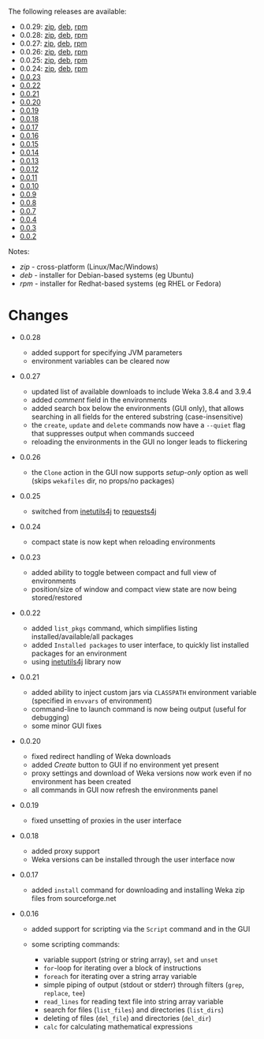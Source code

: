 The following releases are available:

* 0.0.29: [zip](https://github.com/fracpete/weka-virtualenv/releases/download/weka-virtualenv-0.0.29/weka-virtualenv-0.0.29-bin.zip), 
  [deb](https://github.com/fracpete/weka-virtualenv/releases/download/weka-virtualenv-0.0.29/weka-virtualenv_0.0.29-1_all.deb), 
  [rpm](https://github.com/fracpete/weka-virtualenv/releases/download/weka-virtualenv-0.0.29/weka-virtualenv-0.0.29-1.noarch.rpm)
* 0.0.28: [zip](https://github.com/fracpete/weka-virtualenv/releases/download/weka-virtualenv-0.0.28/weka-virtualenv-0.0.28-bin.zip), 
  [deb](https://github.com/fracpete/weka-virtualenv/releases/download/weka-virtualenv-0.0.28/weka-virtualenv_0.0.28-1_all.deb), 
  [rpm](https://github.com/fracpete/weka-virtualenv/releases/download/weka-virtualenv-0.0.28/weka-virtualenv-0.0.28-1.noarch.rpm)
* 0.0.27: [zip](https://github.com/fracpete/weka-virtualenv/releases/download/weka-virtualenv-0.0.27/weka-virtualenv-0.0.27-bin.zip), 
  [deb](https://github.com/fracpete/weka-virtualenv/releases/download/weka-virtualenv-0.0.27/weka-virtualenv_0.0.27-1_all.deb), 
  [rpm](https://github.com/fracpete/weka-virtualenv/releases/download/weka-virtualenv-0.0.27/weka-virtualenv-0.0.27-1.noarch.rpm)
* 0.0.26: [zip](https://github.com/fracpete/weka-virtualenv/releases/download/weka-virtualenv-0.0.26/weka-virtualenv-0.0.26-bin.zip), 
  [deb](https://github.com/fracpete/weka-virtualenv/releases/download/weka-virtualenv-0.0.26/weka-virtualenv_0.0.26-1_all.deb), 
  [rpm](https://github.com/fracpete/weka-virtualenv/releases/download/weka-virtualenv-0.0.26/weka-virtualenv-0.0.26-1.noarch.rpm)
* 0.0.25: [zip](https://github.com/fracpete/weka-virtualenv/releases/download/weka-virtualenv-0.0.25/weka-virtualenv-0.0.25-bin.zip), 
  [deb](https://github.com/fracpete/weka-virtualenv/releases/download/weka-virtualenv-0.0.25/weka-virtualenv_0.0.25-1_all.deb), 
  [rpm](https://github.com/fracpete/weka-virtualenv/releases/download/weka-virtualenv-0.0.25/weka-virtualenv-0.0.25-1.noarch.rpm)
* 0.0.24: [zip](https://github.com/fracpete/weka-virtualenv/releases/download/weka-virtualenv-0.0.24/weka-virtualenv-0.0.24-bin.zip), 
  [deb](https://github.com/fracpete/weka-virtualenv/releases/download/weka-virtualenv-0.0.24/weka-virtualenv_0.0.24-1_all.deb), 
  [rpm](https://github.com/fracpete/weka-virtualenv/releases/download/weka-virtualenv-0.0.24/weka-virtualenv-0.0.24-1.noarch.rpm)
* [0.0.23](https://github.com/fracpete/weka-virtualenv/releases/download/weka-virtualenv-0.0.23/weka-virtualenv-0.0.23-bin.zip)
* [0.0.22](https://github.com/fracpete/weka-virtualenv/releases/download/weka-virtualenv-0.0.22/weka-virtualenv-0.0.22-bin.zip)
* [0.0.21](https://github.com/fracpete/weka-virtualenv/releases/download/weka-virtualenv-0.0.21/weka-virtualenv-0.0.21-bin.zip)
* [0.0.20](https://github.com/fracpete/weka-virtualenv/releases/download/weka-virtualenv-0.0.20/weka-virtualenv-0.0.20-bin.zip)
* [0.0.19](https://github.com/fracpete/weka-virtualenv/releases/download/weka-virtualenv-0.0.19/weka-virtualenv-0.0.19-bin.zip)
* [0.0.18](https://github.com/fracpete/weka-virtualenv/releases/download/weka-virtualenv-0.0.18/weka-virtualenv-0.0.18-bin.zip)
* [0.0.17](https://github.com/fracpete/weka-virtualenv/releases/download/weka-virtualenv-0.0.17/weka-virtualenv-0.0.17-bin.zip)
* [0.0.16](https://github.com/fracpete/weka-virtualenv/releases/download/weka-virtualenv-0.0.16/weka-virtualenv-0.0.16-bin.zip)
* [0.0.15](https://github.com/fracpete/weka-virtualenv/releases/download/weka-virtualenv-0.0.15/weka-virtualenv-0.0.15-bin.zip)
* [0.0.14](https://github.com/fracpete/weka-virtualenv/releases/download/weka-virtualenv-0.0.14/weka-virtualenv-0.0.14-bin.zip)
* [0.0.13](https://github.com/fracpete/weka-virtualenv/releases/download/weka-virtualenv-0.0.13/weka-virtualenv-0.0.13-bin.zip)
* [0.0.12](https://github.com/fracpete/weka-virtualenv/releases/download/weka-virtualenv-0.0.12/weka-virtualenv-0.0.12-bin.zip)
* [0.0.11](https://github.com/fracpete/weka-virtualenv/releases/download/weka-virtualenv-0.0.11/weka-virtualenv-0.0.11-bin.zip)
* [0.0.10](https://github.com/fracpete/weka-virtualenv/releases/download/weka-virtualenv-0.0.10/weka-virtualenv-0.0.10-bin.zip)
* [0.0.9](https://github.com/fracpete/weka-virtualenv/releases/download/weka-virtualenv-0.0.9/weka-virtualenv-0.0.9-bin.zip)
* [0.0.8](https://github.com/fracpete/weka-virtualenv/releases/download/weka-virtualenv-0.0.8/weka-virtualenv-0.0.8-bin.zip)
* [0.0.7](https://github.com/fracpete/weka-virtualenv/releases/download/weka-virtualenv-0.0.7/weka-virtualenv-0.0.7-bin.zip)
* [0.0.4](https://github.com/fracpete/weka-virtualenv/releases/download/weka-virtualenv-0.0.4/weka-virtualenv-0.0.4-bin.zip)
* [0.0.3](https://github.com/fracpete/weka-virtualenv/releases/download/weka-virtualenv-0.0.3/weka-virtualenv-0.0.3-bin.zip)
* [0.0.2](https://github.com/fracpete/weka-virtualenv/releases/download/weka-virtualenv-0.0.2/weka-virtualenv-0.0.2-bin.zip)


Notes:

* *zip* - cross-platform (Linux/Mac/Windows)
* *deb* - installer for Debian-based systems (eg Ubuntu)
* *rpm* - installer for Redhat-based systems (eg RHEL or Fedora)


# Changes

* 0.0.28

    * added support for specifying JVM parameters
    * environment variables can be cleared now

* 0.0.27

    * updated list of available downloads to include Weka 3.8.4 and 3.9.4
    * added *comment* field in the environments
    * added search box below the environments (GUI only), that allows searching in all fields for the entered substring (case-insensitive)
    * the `create`, `update` and `delete` commands now have a `--quiet` flag that suppresses output when commands succeed
    * reloading the environments in the GUI no longer leads to flickering

* 0.0.26

    * the `Clone` action in the GUI now supports *setup-only* option as well (skips `wekafiles` dir, no props/no packages)

* 0.0.25

    * switched from [inetutils4j](https://github.com/fracpete/inetutils4j) to [requests4j](https://github.com/fracpete/requests4j)
  
* 0.0.24

    * compact state is now kept when reloading environments
  
* 0.0.23

    * added ability to toggle between compact and full view of environments
    * position/size of window and compact view state are now being stored/restored

* 0.0.22

    * added `list_pkgs` command, which simplifies listing installed/available/all packages
    * added `Installed packages` to user interface, to quickly list installed packages for an environment
    * using [inetutils4j](https://github.com/fracpete/inetutils4j) library now

* 0.0.21

    * added ability to inject custom jars via `CLASSPATH` environment variable (specified in `envvars` of environment)
    * command-line to launch command is now being output (useful for debugging)
    * some minor GUI fixes

* 0.0.20

    * fixed redirect handling of Weka downloads
    * added *Create* button to GUI if no environment yet present
    * proxy settings and download of Weka versions now work even if no environment has been created
    * all commands in GUI now refresh the environments panel

* 0.0.19

    * fixed unsetting of proxies in the user interface
  
* 0.0.18

    * added proxy support
    * Weka versions can be installed through the user interface now

* 0.0.17

    * added `install` command for downloading and installing Weka zip files from sourceforge.net
  
* 0.0.16

    * added support for scripting via the `Script` command and in the GUI
    * some scripting commands:

        * variable support (string or string array), `set` and `unset`
        * `for`-loop for iterating over a block of instructions
        * `foreach` for iterating over a string array variable
        * simple piping of output (stdout or stderr) through filters (`grep`, `replace`, `tee`)
        * `read_lines` for reading text file into string array variable
        * search for files (`list_files`) and directories (`list_dirs`)
        * deleting of files (`del_file`) and directories (`del_dir`)
        * `calc` for calculating mathematical expressions
  